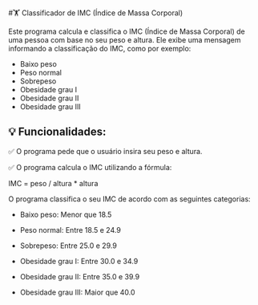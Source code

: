 #🏋️ Classificador de IMC (Índice de Massa Corporal)

Este programa calcula e classifica o IMC (Índice de Massa Corporal) de uma pessoa com base no seu peso e altura. Ele exibe uma mensagem informando a classificação do IMC, como por exemplo:

- Baixo peso
- Peso normal
- Sobrepeso
- Obesidade grau I
- Obesidade grau II
- Obesidade grau III

## 💡 Funcionalidades:

✅ O programa pede que o usuário insira seu peso e altura.

✅ O programa calcula o IMC utilizando a fórmula:

IMC = peso / altura * altura


O programa classifica o seu IMC de acordo com as seguintes categorias:

- Baixo peso: Menor que 18.5

- Peso normal: Entre 18.5 e 24.9

- Sobrepeso: Entre 25.0 e 29.9

- Obesidade grau I: Entre 30.0 e 34.9

- Obesidade grau II: Entre 35.0 e 39.9

- Obesidade grau III: Maior que 40.0
